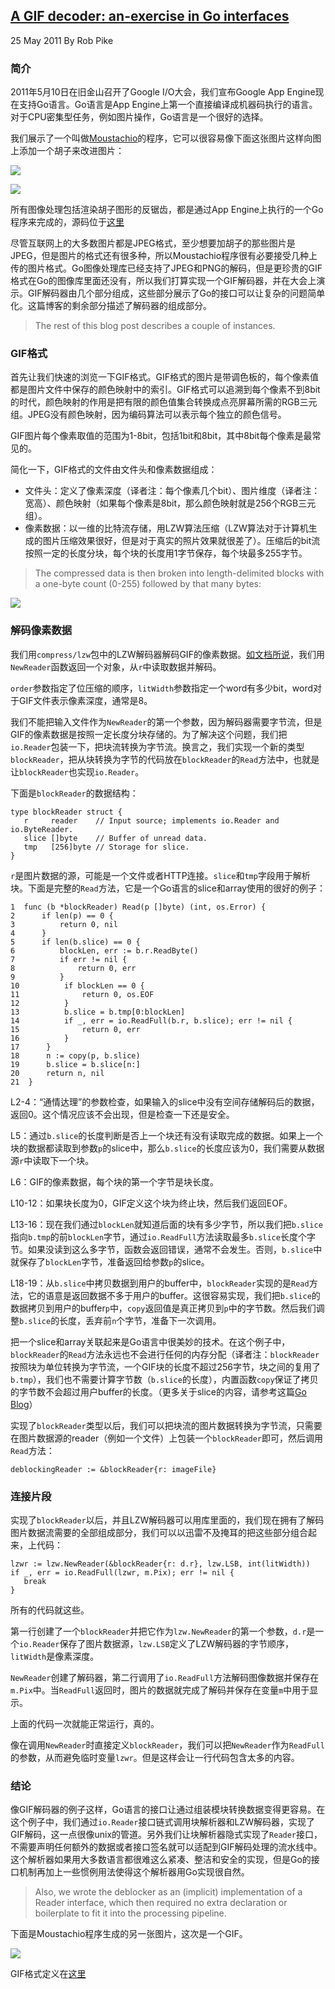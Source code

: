 ## [A GIF decoder: an-exercise in Go interfaces](https://blog.golang.org/gif-decoder-exercise-in-go-interfaces)

25 May 2011 By Rob Pike

### 简介
2011年5月10日在旧金山召开了Google I/O大会，我们宣布Google App Engine现在支持Go语言。Go语言是App Engine上第一个直接编译成机器码执行的语言。对于CPU密集型任务，例如图片操作，Go语言是一个很好的选择。

我们展示了一个叫做[Moustachio](http://moustach-io.appspot.com/)的程序，它可以很容易像下面这张图片这样向图上添加一个胡子来改进图片：

![](A-GIF-decoder-an-exercise-in-Go-interfaces/gif-decoder-exercise-in-go-interfaces_image00.jpg)

![](A-GIF-decoder-an-exercise-in-Go-interfaces/gif-decoder-exercise-in-go-interfaces_image02.jpg)

所有图像处理包括渲染胡子图形的反锯齿，都是通过App Engine上执行的一个Go程序来完成的，源码位于[这里](http://code.google.com/p/appengine-go/source/browse/example/moustachio/)

尽管互联网上的大多数图片都是JPEG格式，至少想要加胡子的那些图片是JPEG，但是图片的格式还有很多种，所以Moustachio程序很有必要接受几种上传的图片格式。Go图像处理库已经支持了JPEG和PNG的解码，但是更珍贵的GIF格式在Go的图像库里面还没有，所以我们打算实现一个GIF解码器，并在大会上演示。GIF解码器由几个部分组成，这些部分展示了Go的接口可以让复杂的问题简单化。这篇博客的剩余部分描述了解码器的组成部分。

>The rest of this blog post describes a couple of instances.

### GIF格式


首先让我们快速的浏览一下GIF格式。GIF格式的图片是带调色板的，每个像素值都是图片文件中保存的颜色映射中的索引。GIF格式可以追溯到每个像素不到8bit的时代，颜色映射的作用是把有限的颜色值集合转换成点亮屏幕所需的RGB三元组。JPEG没有颜色映射，因为编码算法可以表示每个独立的颜色信号。

GIF图片每个像素取值的范围为1-8bit，包括1bit和8bit，其中8bit每个像素是最常见的。

简化一下，GIF格式的文件由文件头和像素数据组成：
* 文件头：定义了像素深度（译者注：每个像素几个bit）、图片维度（译者注：宽高）、颜色映射（如果每个像素是8bit，那么颜色映射就是256个RGB三元组）。
* 像素数据：以一维的比特流存储，用LZW算法压缩（LZW算法对于计算机生成的图片压缩效果很好，但是对于真实的照片效果就很差了）。压缩后的bit流按照一定的长度分块，每个块的长度用1字节保存，每个块最多255字节。

>The compressed data is then broken into length-delimited blocks with a one-byte count (0-255) followed by that many bytes:

![](A-GIF-decoder-an-exercise-in-Go-interfaces/gif-decoder-exercise-in-go-interfaces_image03.jpg)

### 解码像素数据
我们用`compress/lzw`包中的LZW解码器解码GIF的像素数据。[如文档所说](http://golang.org/pkg/compress/lzw/#NewReader)，我们用`NewReader`函数返回一个对象，从`r`中读取数据并解码。

`order`参数指定了位压缩的顺序，`litWidth`参数指定一个word有多少bit，word对于GIF文件表示像素深度，通常是8。

我们不能把输入文件作为`NewReader`的第一个参数，因为解码器需要字节流，但是GIF的像素数据是按照一定长度分块存储的。为了解决这个问题，我们把`io.Reader`包装一下，把块流转换为字节流。换言之，我们实现一个新的类型`blockReader`，把从块转换为字节的代码放在`blockReader`的`Read`方法中，也就是让`blockReader`也实现`io.Reader`。

下面是`blockReader`的数据结构：
```golang
type blockReader struct {
   r     reader    // Input source; implements io.Reader and io.ByteReader.
   slice []byte    // Buffer of unread data.
   tmp   [256]byte // Storage for slice.
}
```

`r`是图片数据的源，可能是一个文件或者HTTP连接。`slice`和`tmp`字段用于解析块。下面是完整的`Read`方法，它是一个Go语言的slice和array使用的很好的例子：
```golang
1  func (b *blockReader) Read(p []byte) (int, os.Error) {
2      if len(p) == 0 {
3          return 0, nil
4      }
5      if len(b.slice) == 0 {
6          blockLen, err := b.r.ReadByte()
7          if err != nil {
8              return 0, err
9          }
10          if blockLen == 0 {
11              return 0, os.EOF
12          }
13          b.slice = b.tmp[0:blockLen]
14          if _, err = io.ReadFull(b.r, b.slice); err != nil {
15              return 0, err
16          }
17      }
18      n := copy(p, b.slice)
19      b.slice = b.slice[n:]
20      return n, nil
21  }
```

L2-4：“通情达理”的参数检查，如果输入的slice中没有空间存储解码后的数据，返回0。这个情况应该不会出现，但是检查一下还是安全。

L5：通过`b.slice`的长度判断是否上一个块还有没有读取完成的数据。如果上一个块的数据都读取到参数`p`的slice中，那么`b.slice`的长度应该为0，我们需要从数据源`r`中读取下一个块。

L6：GIF的像素数据，每个块的第一个字节是块长度。

L10-12：如果块长度为0，GIF定义这个块为终止块，然后我们返回EOF。

L13-16：现在我们通过`blockLen`就知道后面的块有多少字节，所以我们把`b.slice`指向`b.tmp`的前`blockLen`字节，通过`io.ReadFull`方法读取最多`b.slice`长度个字节。如果没读到这么多字节，函数会返回错误，通常不会发生。否则，`b.slice`中就保存了`blockLen`字节，准备返回给参数`p`的slice。

L18-19：从`b.slice`中拷贝数据到用户的buffer中，`blockReader`实现的是`Read`方法，它的语意是返回数据不多于用户的buffer。这很容易实现，我们把`b.slice`的数据拷贝到用户的buffer`p`中，`copy`返回值是真正拷贝到`p`中的字节数。然后我们调整`b.slice`的长度，丢弃前`n`个字节，准备下一次调用。

把一个slice和array关联起来是Go语言中很美妙的技术。在这个例子中，`blockReader`的`Read`方法永远也不会进行任何的内存分配（译者注：`blockReader`按照块为单位转换为字节流，一个GIF块的长度不超过256字节，块之间的复用了`b.tmp`），我们也不需要计算字节数（`b.slice`的长度），内置函数`copy`保证了拷贝的字节数不会超过用户buffer的长度。（更多关于slice的内容，请参考这篇[Go Blog](http://blog.golang.org/2011/01/go-slices-usage-and-internals.html)）

实现了`blockReader`类型以后，我们可以把块流的图片数据转换为字节流，只需要在图片数据源的reader（例如一个文件）上包装一个`blockReader`即可，然后调用`Read`方法：
```golang
deblockingReader := &blockReader{r: imageFile}
```

### 连接片段
实现了`blockReader`以后，并且LZW解码器可以用库里面的，我们现在拥有了解码图片数据流需要的全部组成部分，我们可以以迅雷不及掩耳的把这些部分组合起来，上代码：
```golang
lzwr := lzw.NewReader(&blockReader{r: d.r}, lzw.LSB, int(litWidth))
if _, err = io.ReadFull(lzwr, m.Pix); err != nil {
   break
}
```

所有的代码就这些。

第一行创建了一个`blockReader`并把它作为`lzw.NewReader`的第一个参数，`d.r`是一个`io.Reader`保存了图片数据源，`lzw.LSB`定义了LZW解码器的字节顺序，`litWidth`是像素深度。

`NewReader`创建了解码器，第二行调用了`io.ReadFull`方法解码图像数据并保存在`m.Pix`中。当`ReadFull`返回时，图片的数据就完成了解码并保存在变量`m`中用于显示。

上面的代码一次就能正常运行，真的。

像在调用`NewReader`时直接定义`blockReader`，我们可以把`NewReader`作为`ReadFull`的参数，从而避免临时变量`lzwr`。但是这样会让一行代码包含太多的内容。

### 结论
像GIF解码器的例子这样，Go语言的接口让通过组装模块转换数据变得更容易。在这个例子中，我们通过`io.Reader`接口链式调用块解析器和LZW解码器，实现了GIF解码，这一点很像unix的管道。另外我们让块解析器隐式实现了`Reader`接口，不需要声明任何额外的数据或者接口签名就可以适配到GIF解码处理的流水线中。这个解析器如果用大多数语言都很难这么紧凑、整洁和安全的实现，但是Go的接口机制再加上一些惯例用法使得这个解析器用Go实现很自然。

>Also, we wrote the deblocker as an (implicit) implementation of a Reader interface, which then required no extra declaration or boilerplate to fit it into the processing pipeline.

下面是Moustachio程序生成的另一张图片，这次是一个GIF。

![](A-GIF-decoder-an-exercise-in-Go-interfaces/gif-decoder-exercise-in-go-interfaces_image01.gif)

GIF格式定义在[这里](http://www.w3.org/Graphics/GIF/spec-gif89a.txt)


